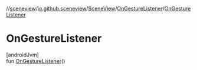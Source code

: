 //[sceneview](../../../../index.md)/[io.github.sceneview](../../index.md)/[SceneView](../index.md)/[OnGestureListener](index.md)/[OnGestureListener](-on-gesture-listener.md)

# OnGestureListener

[androidJvm]\
fun [OnGestureListener](-on-gesture-listener.md)()
